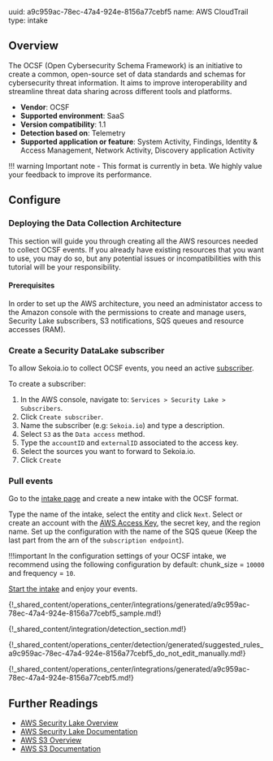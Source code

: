 uuid: a9c959ac-78ec-47a4-924e-8156a77cebf5
name: AWS CloudTrail
type: intake

## Overview

The OCSF (Open Cybersecurity Schema Framework) is an initiative to create a common, open-source set of data standards and schemas for cybersecurity threat information. It aims to improve interoperability and streamline threat data sharing across different tools and platforms.

- **Vendor**: OCSF
- **Supported environment**: SaaS
- **Version compatibility**: 1.1
- **Detection based on**: Telemetry
- **Supported application or feature**: System Activity, Findings, Identity & Access Management, Network Activity, Discovery application Activity

!!! warning
    Important note - This format is currently in beta. We highly value your feedback to improve its performance.

## Configure

### Deploying the Data Collection Architecture

This section will guide you through creating all the AWS resources needed to collect OCSF events. If you already have existing resources that you want to use, you may do so, but any potential issues or incompatibilities with this tutorial will be your responsibility.

#### Prerequisites

In order to set up the AWS architecture, you need an administator access to the Amazon console with the permissions to create and manage users, Security Lake subscribers, S3 notifications, SQS queues and resource accesses (RAM).

### Create a Security DataLake subscriber

To allow Sekoia.io to collect OCSF events, you need an active [subscriber](https://docs.aws.amazon.com/security-lake/latest/userguide/subscriber-data-access.html).

To create a subscriber:

1. In the AWS console, navigate to: `Services > Security Lake > Subscribers`.
2. Click `Create subscriber`.
3. Name the subscriber (e.g: `Sekoia.io`) and type a description.
4. Select `S3` as the `Data access` method.
5. Type the `accountID` and `externalID` associated to the access key.
6. Select the sources you want to forward to Sekoia.io.
7. Click `Create`

### Pull events

Go to the [intake page](https://app.sekoia.io/intakes/new) and create a new intake with the OCSF format.

Type the name of the intake, select the entity and click `Next`.
Select or create an account with the [AWS Access Key](https://docs.aws.amazon.com/IAM/latest/UserGuide/id_credentials_access-keys.html), the secret key, and the region name. Set up the configuration with the name of the SQS queue (Keep the last part from the arn of the `subscription endpoint`).

!!!important
    In the configuration settings of your OCSF intake, we recommend using the following configuration by default: chunk_size = `10000` and frequency = `10`.

[Start the intake](https://docs.sekoia.io/xdr/features/collect/intakes/#startstop-a-pull-intake) and enjoy your events.

{!_shared_content/operations_center/integrations/generated/a9c959ac-78ec-47a4-924e-8156a77cebf5_sample.md!}

{!_shared_content/integration/detection_section.md!}

{!_shared_content/operations_center/detection/generated/suggested_rules_a9c959ac-78ec-47a4-924e-8156a77cebf5_do_not_edit_manually.md!}

{!_shared_content/operations_center/integrations/generated/a9c959ac-78ec-47a4-924e-8156a77cebf5.md!}

## Further Readings

- [AWS Security Lake Overview](https://aws.amazon.com/security-lake/)
- [AWS Security Lake Documentation](https://docs.aws.amazon.com/security-lake/latest/userguide/what-is-security-lake.html)
- [AWS S3 Overview](https://aws.amazon.com/s3/)
- [AWS S3 Documentation](https://docs.aws.amazon.com/AmazonS3/latest/userguide/Welcome.html)
